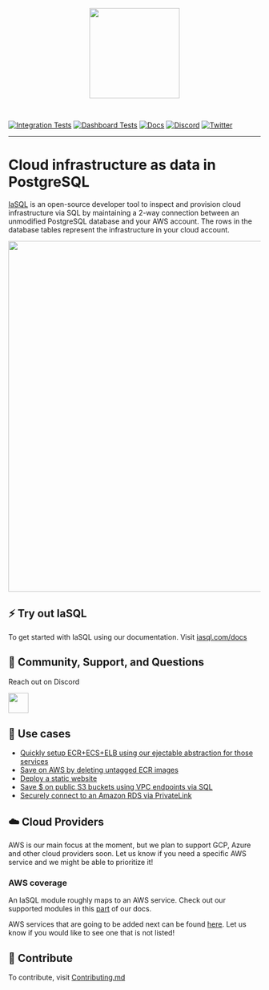 <p align="center">
  <picture>
    <source media="(prefers-color-scheme: dark)" srcset="./site/static/img/logo_dark.png">
    <source media="(prefers-color-scheme: light)" srcset="/site/static/img/logo.png">
    <img width="180"/>
  </picture>
</p>

&nbsp;

[![Integration Tests](https://github.com/iasql/iasql/actions/workflows/tests.yml/badge.svg)](https://github.com/iasql/iasql/actions/workflows/tests.yml)
[![Dashboard Tests](https://github.com/iasql/iasql/actions/workflows/tests-dashboard.yml/badge.svg)](https://github.com/iasql/iasql/actions/workflows/tests-dashboard.yml)
[![Docs](https://img.shields.io/badge/docs-docusaurus-blue)](https://iasql.com/docs)
[![Discord](https://img.shields.io/badge/discord-iasql-purple)](https://discord.com/invite/machGGczea)
[![Twitter](https://img.shields.io/badge/twitter-iasql-9cf)](https://www.twitter.com/iasql)

---

# Cloud infrastructure as data in PostgreSQL

[IaSQL](https://iasql.com) is an open-source developer tool to inspect and provision cloud infrastructure via SQL by maintaining a 2-way connection between an unmodified PostgreSQL database and your AWS account. The rows in the database tables represent the infrastructure in your cloud account.

<picture>
  <source media="(prefers-color-scheme: dark)" srcset="./site/static/img/ec2-typewriter_dark.gif">
  <source media="(prefers-color-scheme: light)" srcset="/site/static/img/ec2-typewriter.gif">
  <img width="700"/>
</picture>

## ⚡️ Try out IaSQL

To get started with IaSQL using our documentation. Visit [iasql.com/docs](https://iasql.com/docs)

## 💬 Community, Support, and Questions

Reach out on Discord

<a href="https://discord.com/invite/machGGczea">
  <img src="https://discord.com/assets/ff41b628a47ef3141164bfedb04fb220.png" height="40px" />
</a>

## 🔨 Use cases

- [Quickly setup ECR+ECS+ELB using our ejectable abstraction for those services](https://iasql.com/blog/ecs-simplified)
- [Save on AWS by deleting untagged ECR images](https://iasql.com/blog/ecr-save)
- [Deploy a static website](https://iasql.com/blog/deploy-static-website)
- [Save $ on public S3 buckets using VPC endpoints via SQL](https://iasql.com/blog/save-s3-vpc)
- [Securely connect to an Amazon RDS via PrivateLink](https://iasql.com/blog/rds-privatelink)

## ☁️ Cloud Providers

AWS is our main focus at the moment, but we plan to support GCP, Azure and other cloud providers soon. Let us know if you need a specific AWS service and we might be able to prioritize it!

### AWS coverage

An IaSQL module roughly maps to an AWS service. Check out our supported modules in this [part](https://iasql.com/docs/modules/) of our docs. 

AWS services that are going to be added next can be found [here](https://github.com/iasql/iasql/issues?q=is%3Aissue+is%3Aopen+label%3A%22cloud+coverage%22). Let us know if you would like to see one that is not listed!

## 🚀 Contribute

To contribute, visit [Contributing.md](https://github.com/iasql/iasql/blob/main/CONTRIBUTING.md)
